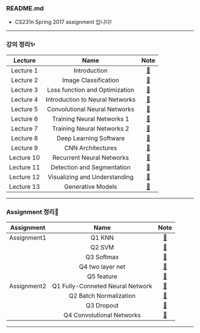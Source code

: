 ### README.md

 - CS231n Spring 2017 assignment 입니다!  
 
 ***
 ### 강의 정리✨
|__Lecture__|__Name__|__Note__|
|:---:|:---:|:---:|
|Lecture 1|Introduction|[📖](https://blog.naver.com/ljwon77_/222032524072)|
|Lecture 2|Image Classification|[📖](https://blog.naver.com/ljwon77_/222037832826)|
|Lecture 3|Loss function and Optimization|[📖](https://blog.naver.com/ljwon77_/222046271960)|
|Lecture 4|Introduction to Neural Networks|[📖](https://blog.naver.com/ljwon77_/222052114083)|
|Lecture 5|Convolutional Neural Networks|[📖](https://blog.naver.com/ljwon77_/222062160370)|
|Lecture 6|Training Neural Networks 1|[📖](https://blog.naver.com/ljwon77_/222070385083)|
|Lecture 7|Training Neural Networks 2|[📖](https://blog.naver.com/ljwon77_/222073819029)|
|Lecture 8|Deep Learning Software|[📖](https://blog.naver.com/ljwon77_/222206614144)|
|Lecture 9|CNN Architectures|[📖](https://blog.naver.com/ljwon77_/222207853818)|
|Lecture 10|Recurrent Neural Networks|[📖](https://blog.naver.com/ljwon77_/222208939587)|
|Lecture 11|Detection and Segmentation|[📖](https://blog.naver.com/ljwon77_/222218454848)|
|Lecture 12|Visualizing and Understanding|[📖](https://blog.naver.com/ljwon77_/222220046525)|
|Lecture 13|Generative Models|[📖](https://blog.naver.com/ljwon77_/222221257434)|
 ***

 
 ### Assignment 정리💫
|__Assignment__|__Name__|__Note__|
|:---:|:---:|:---:|
|Assignment1|Q1 KNN|[📝](https://blog.naver.com/ljwon77_/222139197263)|
|  |Q2 SVM|[📝](https://blog.naver.com/ljwon77_/222139728144)|
|  |Q3 Softmax|[📝](https://blog.naver.com/ljwon77_/222139994988)|
|  |Q4 two layer net|[📝](https://blog.naver.com/ljwon77_/222140068840)|
|  |Q5 feature|[📝](https://blog.naver.com/ljwon77_/222140131404)|
|Assignment2|Q1 Fully-Conneted Neural Network|[📝](https://blog.naver.com/ljwon77_/222223407089)|
|  |Q2 Batch Normalization|[📝](https://blog.naver.com/ljwon77_/222223436617)|
|  |Q3 Dropout|[📝](https://blog.naver.com/ljwon77_/222223635623)|
|  |Q4 Convolutional Networks|[📝](https://blog.naver.com/ljwon77_/222223934377)|

 ***
